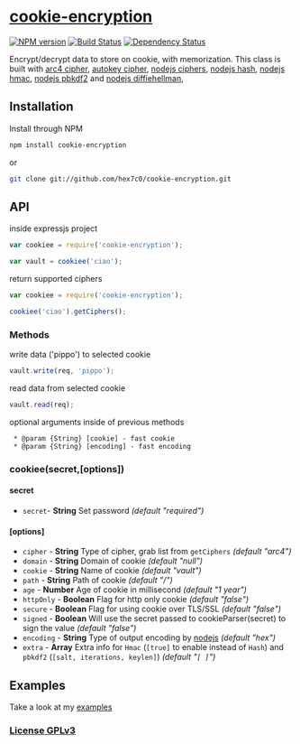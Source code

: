 # [cookie-encryption](http://supergiovane.tk/#/cookie-encryption)

[![NPM version](https://badge.fury.io/js/cookie-encryption.svg)](http://badge.fury.io/js/cookie-encryption)
[![Build Status](https://travis-ci.org/hex7c0/cookie-encryption.svg)](https://travis-ci.org/hex7c0/cookie-encryption)
[![Dependency Status](https://david-dm.org/hex7c0/cookie-encryption/status.svg)](https://david-dm.org/hex7c0/cookie-encryption)

Encrypt/decrypt data to store on cookie, with memorization.
This class is built with 
[arc4 cipher](https://github.com/hex7c0/arc4), 
[autokey cipher](https://github.com/hex7c0/autokey), 
[nodejs ciphers](http://nodejs.org/api/crypto.html#crypto_crypto_getciphers), 
[nodejs hash](http://nodejs.org/api/crypto.html#crypto_crypto_gethashes), 
[nodejs hmac](http://nodejs.org/api/crypto.html#crypto_crypto_createhmac_algorithm_key), 
[nodejs pbkdf2](http://nodejs.org/api/crypto.html#crypto_crypto_pbkdf2sync_password_salt_iterations_keylen) and 
[nodejs diffiehellman](http://nodejs.org/api/crypto.html#crypto_crypto_getdiffiehellman_group_name), 

## Installation

Install through NPM

```bash
npm install cookie-encryption
```
or
```bash
git clone git://github.com/hex7c0/cookie-encryption.git
```

## API

inside expressjs project
```js
var cookiee = require('cookie-encryption');

var vault = cookiee('ciao');
```

return supported ciphers
```js
var cookiee = require('cookie-encryption');

cookiee('ciao').getCiphers();
```

### Methods

write data ('pippo') to selected cookie
```js
vault.write(req, 'pippo');
```

read data from selected cookie
```js
vault.read(req);
```

optional arguments inside of previous methods
```
 * @param {String} [cookie] - fast cookie
 * @param {String} [encoding] - fast encoding
```

### cookiee(secret,[options])

#### secret

 - `secret`- **String** Set password *(default "required")*

#### [options]

 - `cipher` - **String** Type of cipher, grab list from `getCiphers` *(default "arc4")*
 - `domain` - **String** Domain of cookie *(default "null")*
 - `cookie` - **String** Name of cookie *(default "vault")*
 - `path` - **String** Path of cookie *(default "/")*
 - `age` - **Number** Age of cookie in millisecond *(default "1 year")*
 - `httpOnly` - **Boolean** Flag for http only cookie *(default "false")*
 - `secure` - **Boolean** Flag for using cookie over TLS/SSL *(default "false")*
 - `signed` - **Boolean** Will use the secret passed to cookieParser(secret) to sign the value *(default "false")*
 - `encoding` - **String** Type of output encoding by [nodejs](http://nodejs.org/api/buffer.html#apicontent) *(default "hex")*
 - `extra` - **Array** Extra info for `Hmac` (`[true]` to enable instead of `Hash`) and `pbkdf2` (`[salt, iterations, keylen]`) *(default "`[ ]`")*

## Examples

Take a look at my [examples](https://github.com/hex7c0/cookie-encryption/tree/master/examples)

### [License GPLv3](http://opensource.org/licenses/GPL-3.0)
